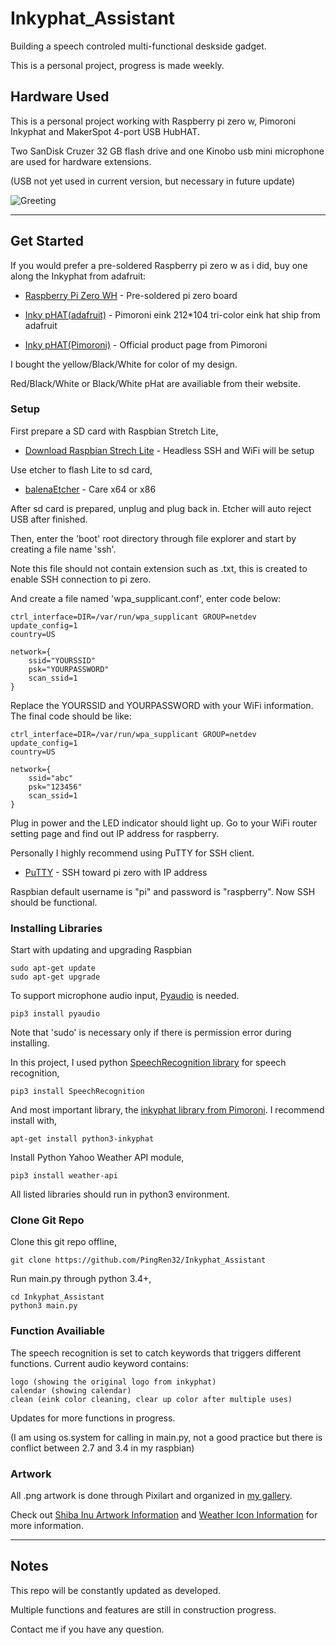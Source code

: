 # Inkyphat_Assistant

Building a speech controled multi-functional deskside gadget.

This is a personal project, progress is made weekly.

## Hardware Used

This is a personal project working with Raspberry pi zero w, Pimoroni Inkyphat and MakerSpot 4-port USB HubHAT.

Two SanDisk Cruzer 32 GB flash drive and one Kinobo usb mini microphone are used for hardware extensions.

(USB not yet used in current version, but necessary in future update)

![Greeting](../master/test_images/ShibaInu_startup.jpg)

---
## Get Started

If you would prefer a pre-soldered Raspberry pi zero w as i did, buy one along the Inkyphat from adafruit:

* [Raspberry Pi Zero WH](https://www.adafruit.com/product/3708) - Pre-soldered pi zero board

* [Inky pHAT(adafruit)](https://www.adafruit.com/product/3933) - Pimoroni eink 212*104 tri-color eink hat ship from adafruit

* [Inky pHAT(Pimoroni)](https://shop.pimoroni.com/products/inky-phat) - Official product page from Pimoroni

I bought the yellow/Black/White for color of my design. 

Red/Black/White or Black/White pHat are availiable from their website.

### Setup

First prepare a SD card with Raspbian Stretch Lite,

* [Download Raspbian Strech Lite](https://www.raspberrypi.org/downloads/raspbian/) - Headless SSH and WiFi will be setup

Use etcher to flash Lite to sd card,

* [balenaEtcher](https://www.balena.io/etcher/) - Care x64 or x86


After sd card is prepared, unplug and plug back in. Etcher will auto reject USB after finished.

Then, enter the 'boot' root directory through file explorer and start by creating a file name 'ssh'.

Note this file should not contain extension such as .txt, this is created to enable SSH connection to pi zero.

And create a file named 'wpa_supplicant.conf', enter code below:

```
ctrl_interface=DIR=/var/run/wpa_supplicant GROUP=netdev
update_config=1
country=US
 
network={
    ssid="YOURSSID"
    psk="YOURPASSWORD"
    scan_ssid=1
}
```

Replace the YOURSSID and YOURPASSWORD with your WiFi information. The final code should be like:

```
ctrl_interface=DIR=/var/run/wpa_supplicant GROUP=netdev
update_config=1
country=US
 
network={
    ssid="abc"
    psk="123456"
    scan_ssid=1
}
```

Plug in power and the LED indicator should light up. Go to your WiFi router setting page and find out IP address for raspberry.

Personally I highly recommend using PuTTY for SSH client.

* [PuTTY](https://www.putty.org/) - SSH toward pi zero with IP address

Raspbian default username is "pi" and password is "raspberry". Now SSH should be functional.


### Installing Libraries

Start with updating and upgrading Raspbian


```
sudo apt-get update
sudo apt-get upgrade
```

To support microphone audio input, [Pyaudio](https://people.csail.mit.edu/hubert/pyaudio/) is needed.

```
pip3 install pyaudio
```

Note that 'sudo' is necessary only if there is permission error during installing.


In this project, I used python [SpeechRecognition library](https://github.com/realpython/python-speech-recognition) for speech recognition,

```
pip3 install SpeechRecognition
```

And most important library, the [inkyphat library from Pimoroni](https://github.com/pimoroni/inky-phat). I recommend install with,

```
apt-get install python3-inkyphat
```

Install Python Yahoo Weather API module,

```
pip3 install weather-api
```

All listed libraries should run in python3 environment.

### Clone Git Repo

Clone this git repo offline,

```
git clone https://github.com/PingRen32/Inkyphat_Assistant
```

Run main.py through python 3.4+,

```
cd Inkyphat_Assistant
python3 main.py
```

### Function Availiable

The speech recognition is set to catch keywords that triggers different functions. Current audio keyword contains:

```
logo (showing the original logo from inkyphat)
calendar (showing calendar)
clean (eink color cleaning, clear up color after multiple uses)
```

Updates for more functions in progress.

(I am using os.system for calling in main.py, not a good practice but there is conflict between 2.7 and 3.4 in my raspbian)

### Artwork

All .png artwork is done through Pixilart and organized in [my gallery](https://www.pixilart.com/pingrenworkhard/gallery).

Check out [Shiba Inu Artwork Information](../master/resources/ShibaInu_resources/ARTWORK.md) and [Weather Icon Information](../master/resources/Weather/Info.md) for more information.

---
## Notes

This repo will be constantly updated as developed.

Multiple functions and features are still in construction progress.

Contact me if you have any question.
